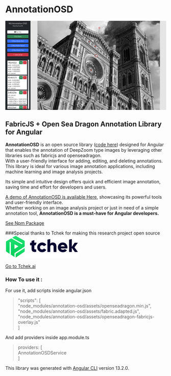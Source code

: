 # AnnotationOSD


![image info](https://github.com/dovepa/AnnotationOSD/blob/master/projects/annotation-osd-showcase/src/assets/screenshot.png?raw=true)

## FabricJS + Open Sea Dragon Annotation Library for Angular

**AnnotationOSD** is an open source library ([code here](https://github.com/dovepa/AnnotationOSD))
designed for Angular that enables the annotation of DeepZoom type images by leveraging
other libraries such as fabricjs and openseadragon.\
With a user-friendly interface for adding, editing, and deleting annotations.\
This library is ideal for various image annotation applications,
including machine learning and image analysis projects.

Its simple and intuitive design offers quick and efficient image annotation,
saving time and effort for developers and users.

[A demo of AnnotationOSD is available Here](https://dovepa.github.io/AnnotationOSD/),
showcasing its powerful tools and user-friendly interface.\
Whether working on an image analysis project or just in need of a simple annotation tool,
**AnnotationOSD is a must-have for Angular developers.**

[See Npm Package](https://www.npmjs.com/package/ng-annotation-osd)


###Special thanks to Tchek for making this research project open source
![image info](https://github.com/dovepa/AnnotationOSD/blob/master/projects/annotation-osd-showcase/src/assets/Logo-black.svg?raw=true)

[Go to Tchek.ai](https://tchek.ai)

### How To use it :
For use it, add scripts inside angular.json
>"scripts": [\
"node_modules/annotation-osd/assets/openseadragon.min.js",\
"node_modules/annotation-osd/assets/fabric.adapted.js",\
"node_modules/annotation-osd/assets/openseadragon-fabricjs-overlay.js"\
]

And  add providers inside app.module.ts
>  providers: [\
AnnotationOSDService\
]

This library was generated with [Angular CLI](https://github.com/angular/angular-cli) version 13.2.0.
